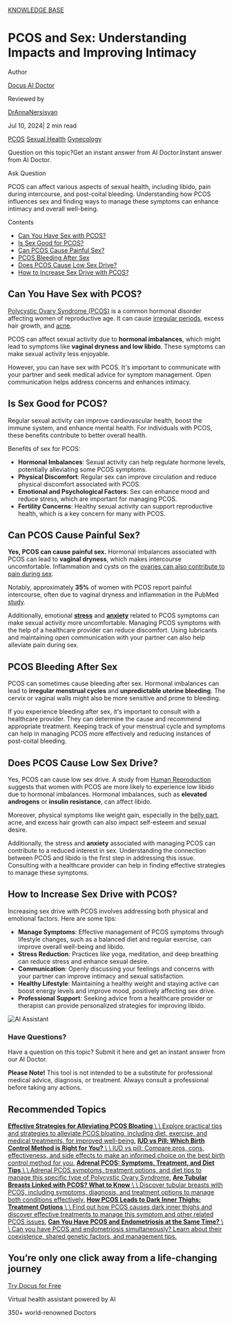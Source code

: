 [KNOWLEDGE BASE](https://docus.ai/knowledge-base)

# PCOS and Sex: Understanding Impacts and Improving Intimacy

Author

[Docus AI Doctor](https://docus.ai/ai-doctor)

Reviewed by

[DrAnnaNersisyan](https://docus.ai/author/dr-anna-nersisyan)

Jul 10, 2024\| 2 min read

[PCOS](https://docus.ai/tags/pcos) [Sexual Health](https://docus.ai/tags/sexual-health) [Gynecology](https://docus.ai/tags/gynecology)

Question on this topic?Get an instant answer from AI Doctor.Instant answer from AI Doctor.

Ask Question

PCOS can affect various aspects of sexual health, including libido, pain during intercourse, and post-coital bleeding. Understanding how PCOS influences sex and finding ways to manage these symptoms can enhance intimacy and overall well-being.

Contents

- [Can You Have Sex with PCOS?](https://docus.ai/knowledge-base/pcos-and-sex#can-you-have-sex-with-pcos)
- [Is Sex Good for PCOS?](https://docus.ai/knowledge-base/pcos-and-sex#is-sex-good-for-pcos)
- [Can PCOS Cause Painful Sex?](https://docus.ai/knowledge-base/pcos-and-sex#can-pcos-cause-painful-sex)
- [PCOS Bleeding After Sex](https://docus.ai/knowledge-base/pcos-and-sex#pcos-bleeding-after-sex)
- [Does PCOS Cause Low Sex Drive?](https://docus.ai/knowledge-base/pcos-and-sex#does-pcos-cause-low-sex-drive)
- [How to Increase Sex Drive with PCOS?](https://docus.ai/knowledge-base/pcos-and-sex#how-to-increase-sex-drive-with-pcos)

## Can You Have Sex with PCOS?

[Polycystic Ovary Syndrome (PCOS)](https://docus.ai/symptoms-guide/pcos-overview) is a common hormonal disorder affecting women of reproductive age. It can cause [irregular periods](https://docus.ai/symptoms-guide/8-types-of-abnormal-menstruation), excess hair growth, and [acne](https://docus.ai/knowledge-base/pcos-acne).

PCOS can affect sexual activity due to **hormonal imbalances**, which might lead to symptoms like **vaginal dryness and low libido**. These symptoms can make sexual activity less enjoyable.

However, you can have sex with PCOS. It's important to communicate with your partner and seek medical advice for symptom management. Open communication helps address concerns and enhances intimacy.

## Is Sex Good for PCOS?

Regular sexual activity can improve cardiovascular health, boost the immune system, and enhance mental health. For individuals with PCOS, these benefits contribute to better overall health.

Benefits of sex for PCOS:

- **Hormonal Imbalances**: Sexual activity can help regulate hormone levels, potentially alleviating some PCOS symptoms.
- **Physical Discomfort**: Regular sex can improve circulation and reduce physical discomfort associated with PCOS.
- **Emotional and Psychological Factors**: Sex can enhance mood and reduce stress, which are important for managing PCOS.
- **Fertility Concerns**: Healthy sexual activity can support reproductive health, which is a key concern for many with PCOS.

## Can PCOS Cause Painful Sex?

**Yes, PCOS can cause painful sex.** Hormonal imbalances associated with PCOS can lead to **vaginal dryness**, which makes intercourse uncomfortable. Inflammation and cysts on the [ovaries can also contribute to pain during sex](https://docus.ai/symptoms-guide/ovary-pain-after-sex).

Notably, approximately **35%** of women with PCOS report painful intercourse, often due to vaginal dryness and inflammation in the PubMed [study](https://pubmed.ncbi.nlm.nih.gov/19550056/).

Additionally, emotional **[stress](https://docus.ai/tags/stress)** and **[anxiety](https://docus.ai/tags/anxiety)** related to PCOS symptoms can make sexual activity more uncomfortable. Managing PCOS symptoms with the help of a healthcare provider can reduce discomfort. Using lubricants and maintaining open communication with your partner can also help alleviate pain during sex.

## PCOS Bleeding After Sex

PCOS can sometimes cause bleeding after sex. Hormonal imbalances can lead to **irregular menstrual cycles** and **unpredictable uterine bleeding**. The cervix or vaginal walls might also be more sensitive and prone to bleeding.

If you experience bleeding after sex, it's important to consult with a healthcare provider. They can determine the cause and recommend appropriate treatment. Keeping track of your menstrual cycle and symptoms can help in managing PCOS more effectively and reducing instances of post-coital bleeding.

## Does PCOS Cause Low Sex Drive?

Yes, PCOS can cause low sex drive. A study from [Human Reproduction](https://academic.oup.com/humrep/article/38/11/2230/7286979) suggests that women with PCOS are more likely to experience low libido due to hormonal imbalances. Hormonal imbalances, such as **elevated androgens** or **insulin resistance**, can affect libido.

Moreover, physical symptoms like weight gain, especially in the [belly part](https://docus.ai/symptoms-guide/pcos-belly-management), acne, and excess hair growth can also impact self-esteem and sexual desire.

Additionally, the stress and **anxiety** associated with managing PCOS can contribute to a reduced interest in sex. Understanding the connection between PCOS and libido is the first step in addressing this issue. Consulting with a healthcare provider can help in finding effective strategies to manage these symptoms.

## How to Increase Sex Drive with PCOS?

Increasing sex drive with PCOS involves addressing both physical and emotional factors. Here are some tips:

- **Manage Symptoms**: Effective management of PCOS symptoms through lifestyle changes, such as a balanced diet and regular exercise, can improve overall well-being and libido.
- **Stress Reduction**: Practices like yoga, meditation, and deep breathing can reduce stress and enhance sexual desire.
- **Communication**: Openly discussing your feelings and concerns with your partner can improve intimacy and sexual satisfaction.
- **Healthy Lifestyle**: Maintaining a healthy weight and staying active can boost energy levels and improve mood, positively affecting sex drive.
- **Professional Support**: Seeking advice from a healthcare provider or therapist can provide personalized strategies for improving libido.

![AI Assistant](https://docus.ai/images/small-assistant.png)

### Have Questions?

Have a question on this topic? Submit it here and get an instant answer from our AI Doctor.

**Please Note!** This tool is not intended to be a substitute for professional medical advice, diagnosis, or treatment. Always consult a professional before taking any actions.

## Recommended Topics

[**Effective Strategies for Alleviating PCOS Bloating** \\
\\
Explore practical tips and strategies to alleviate PCOS bloating, including diet, exercise, and medical treatments, for improved well-being.](https://docus.ai/knowledge-base/alleviating-pcos-bloating) [**IUD vs Pill: Which Birth Control Method is Right for You?** \\
\\
IUD vs pill: Compare pros, cons, effectiveness, and side effects to make an informed choice on the best birth control method for you.](https://docus.ai/knowledge-base/iud-vs-pill) [**Adrenal PCOS: Symptoms, Treatment, and Diet Tips** \\
\\
Adrenal PCOS symptoms, treatment options, and diet tips to manage this specific type of Polycystic Ovary Syndrome.](https://docus.ai/knowledge-base/adrenal-pcos) [**Are Tubular Breasts Linked with PCOS? What to Know** \\
\\
Discover tubular breasts with PCOS, including symptoms, diagnosis, and treatment options to manage both conditions effectively.](https://docus.ai/knowledge-base/tubular-breasts-with-pcos) [**How PCOS Leads to Dark Inner Thighs: Treatment Options** \\
\\
Find out how PCOS causes dark inner thighs and discover effective treatments to manage this symptom and other related PCOS issues.](https://docus.ai/knowledge-base/pcos-dark-inner-thighs) [**Can You Have PCOS and Endometriosis at the Same Time?** \\
\\
Can you have PCOS and endometriosis simultaneously? Learn about their coexistence, shared genetic factors, and management tips.](https://docus.ai/knowledge-base/can-you-have-pcos-and-endometriosis)

## You’re only one click away from a life-changing journey

[Try Docus for Free](https://my.docus.ai/auth/signup)

Virtual health assistant powered by AI

350+ world-renowned Doctors